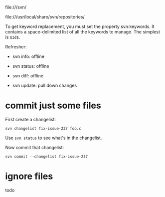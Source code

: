 file:///svn/

file:///usr/local/share/svn/repositories/

To get keyword replacement, you must set the property svn:keywords. It contains a space-delimited list
of all the keywords to manage. The simplest is `$Id$`.

Refresher:

- svn info: offline

- svn status: offline

- svn diff: offline

- svn update: pull down changes

# commit just some files

First create a changelist:

```
svn changelist fix-issue-237 foo.c
```

Use `svn status` to see what's in the changelist.

Now commit that changelist:

```
svn commit --changelist fix-issue-237
```

# ignore files

todo
